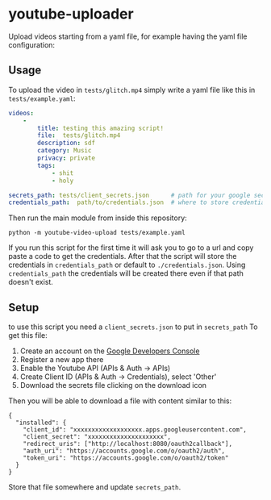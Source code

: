 # youtube-uploader

Upload videos starting from a yaml file, for example having the yaml file configuration:

## Usage

To upload the video in `tests/glitch.mp4` simply write a yaml file like this in `tests/example.yaml`:
```yaml
videos:
    -
        title: testing this amazing script!
        file:  tests/glitch.mp4
        description: sdf
        category: Music
        privacy: private
        tags:
            - shit
            - holy

secrets_path: tests/client_secrets.json      # path for your google secrets
credentials_path:  path/to/credentials.json  # where to store credentials

```
Then run the main module from inside this repository:
```
python -m youtube-video-upload tests/example.yaml
```
If you run this script for the first time it will ask you to go to a url and copy paste a code to get the credentials.
After that the script will store the credentials in `credentials_path` or default to `./credentials.json`.
Using `credentials_path` the credentials will be created there even if that path doesn't exist.

## Setup

to use this script you need a `client_secrets.json` to put in `secrets_path`
To get this file:
1. Create an account on the [Google Developers Console](https://console.developers.google.com)
1. Register a new app there
1. Enable the Youtube API (APIs & Auth -> APIs)
1. Create Client ID (APIs & Auth -> Credentials), select 'Other'
1. Download the secrets file clicking on the download icon

Then you will be able to download a file with content similar to this:

```
{
  "installed": {
    "client_id": "xxxxxxxxxxxxxxxxxxx.apps.googleusercontent.com",
    "client_secret": "xxxxxxxxxxxxxxxxxxxxx",
    "redirect_uris": ["http://localhost:8080/oauth2callback"],
    "auth_uri": "https://accounts.google.com/o/oauth2/auth",
    "token_uri": "https://accounts.google.com/o/oauth2/token"
  }
}
```
Store that file somewhere and update `secrets_path`.
